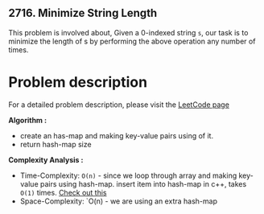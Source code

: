 ## 2716. Minimize String Length

This problem is involved about, Given a 0-indexed string `s`, our task is to minimize the length of s by performing the above operation any number of times.

# Problem description

For a detailed problem description, please visit the [LeetCode page](https://leetcode.com/problems/minimize-string-length/description/)

**Algorithm :**<br/>

-   create an has-map and making key-value pairs using of it.
-   return hash-map size

**Complexity Analysis :**<br/>

-   Time-Complexity: `O(n)` - since we loop through array and making key-value pairs using hash-map. insert item into hash-map in c++, takes `O(1)` times. [Check out this](https://www.geeksforgeeks.org/inserting-elements-in-stdmap-insert-emplace-and-operator/)
-   Space-Complexity: `O(n) - we are using an extra hash-map
